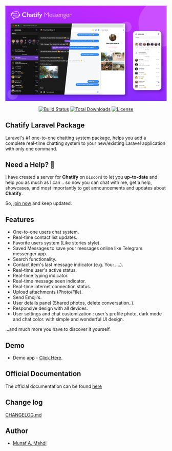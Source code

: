<p style="text-align:center;width:100%;"><img src="/art/preview.png" alt="Chatify Laravel Package"></p>

<p align="center">
<a href="https://github.com/laravel/telescope/actions"><img src="https://poser.pugx.org/munafio/chatify/v/stable?style=flat-square" alt="Build Status"></a>
<a href="https://packagist.org/packages/munafio/chatify"><img src="https://poser.pugx.org/munafio/chatify/downloads?style=flat-square" alt="Total Downloads"></a>
<a href="https://packagist.org/packages/munafio/chatify"><img src="https://poser.pugx.org/munafio/chatify/license?style=flat-square" alt="License"></a>
</p>

## Chatify Laravel Package

Laravel's #1 one-to-one chatting system package, helps you add a complete real-time chatting system to your new/existing Laravel application with only one command.

## Need a Help? 📣

I have created a server for **Chatify** on `Discord` to let you **up-to-date** and help you as much as I can .. so now you can chat with me, get a help, showcases, and most importantly to get announcements and updates about **Chatify**.

So, [join now](https://discord.gg/RaxyKVykYJ) and keep updated.

## Features

- One-to-one users chat system.
- Real-time contact list updates.
- Favorite users system (Like stories style).
- Saved Messages to save your messages online like Telegram messenger app.
- Search functionality.
- Contact item's last message indicator (e.g. You: ....).
- Real-time user's active status.
- Real-time typing indicator.
- Real-time message seen indicator.
- Real-time internet connection status.
- Upload attachments (Photo/File).
- Send Emoji's.
- User details panel (Shared photos, delete conversation..).
- Responsive design with all devices.
- User settings and chat customization : user's profile photo, dark mode and chat color.
  with simple and wonderful UI design.

...and much more you have to discover it yourself.

## Demo

- Demo app - [Click Here](https://github.com/munafio/chatify-demo).
<!-- - Demo video on YouTube - [Click Here](https://youtu.be/gjo74FUJJPI) -->

## Official Documentation

The official documentation can be found [here](https://chatify.munafio.com)

## Change log

[CHANGELOG.md](https://github.com/munafio/chatify/blob/master/CHANGELOG.md)

## Author

- [Munaf A. Mahdi](https://www.munafio.com)

